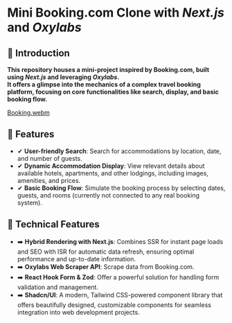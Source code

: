 # Mini Booking.com Clone with ***Next.js*** and ***Oxylabs***

## 📘 Introduction <a name="introduction"></a>

 **This repository houses a mini-project inspired by Booking.com, built using ***Next.js*** and leveraging ***Oxylabs***.<br/>
 It offers a glimpse into the mechanics of a complex travel booking platform, focusing on core functionalities like search, display, and basic booking flow.**

[Booking.webm](https://github.com/SRayen/Booking-Clone-NextJS/assets/13922445/ef62b457-3999-4e36-90af-c80577e9ed8a)

 ## 🧩 Features <a name="features"></a>

* ✔ **User-friendly Search**: Search for accommodations by location, date, and number of guests.
* ✔ **Dynamic Accommodation Display**: View relevant details about available hotels, apartments, and other lodgings, including images, amenities, and prices.
* ✔ **Basic Booking Flow**: Simulate the booking process by selecting dates, guests, and rooms (currently not connected to any real booking system).
  <br/>
 ## 🚀 Technical Features <a name="features"></a>
* ➡️ **Hybrid Rendering with Next.js**: Combines SSR for instant page loads and SEO with ISR for automatic data refresh, ensuring optimal performance and up-to-date information.
* ➡️ **Oxylabs Web Scraper API**: Scrape data from Booking.com.
* ➡️ **React Hook Form & Zod**: Offer a powerful solution for handling form validation and management.
* ➡️ **Shadcn/UI**: A modern, Tailwind CSS-powered component library that offers beautifully designed, customizable components for seamless integration into web development projects.
  

